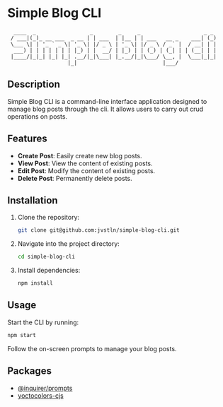 # Simple Blog CLI

```
  ____  _                 _        _     _                    _ _
 / ___|(_)_ __ ___  _ __ | | ___  | |__ | | ___   __ _    ___| (_)
 \___ \| | '_ ` _ \| '_ \| |/ _ \ | '_ \| |/ _ \ / _` |  / __| | |
  ___) | | | | | | | |_) | |  __/ | |_) | | (_) | (_| | | (__| | |
 |____/|_|_| |_| |_| .__/|_|\___| |_.__/|_|\___/ \__, |  \___|_|_|
                   |_|                           |___/
```

## Description

Simple Blog CLI is a command-line interface application designed to manage blog posts through the cli. It allows users to carry out crud operations on posts.

## Features

- **Create Post**: Easily create new blog posts.
- **View Post**: View the content of existing posts.
- **Edit Post**: Modify the content of existing posts.
- **Delete Post**: Permanently delete posts.

## Installation

1. Clone the repository:
   ```bash
   git clone git@github.com:jvstln/simple-blog-cli.git
   ```
2. Navigate into the project directory:
   ```bash
   cd simple-blog-cli
   ```
3. Install dependencies:
   ```bash
   npm install
   ```

## Usage

Start the CLI by running:

```bash
npm start
```

Follow the on-screen prompts to manage your blog posts.

## Packages

- [@inquirer/prompts](https://www.npmjs.com/package/@inquirer/prompts)
- [yoctocolors-cjs](https://www.npmjs.com/package/yoctocolors-cjs)

